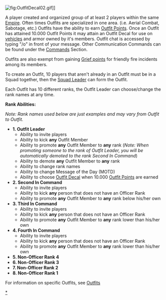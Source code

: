 ![](OutfitDecal02.gif "fig:OutfitDecal02.gif")\]\]

A player created and organized group of at least 2 players within the
same [Empire](Empire "wikilink"). Often times Outfits are specialized in
one area. (i.e. Aerial Combat, Sabotage, etc.) Outfits have the ability
to earn [Outfit Points](Outfit_Points "wikilink"). Once an Outfit has
attained 10.000 Outfit Points it may attain an Outfit Decal for use on
[vehicles](vehicle "wikilink") and armor owned by it's members. Outfit
chat is accessed by typing "/o" in front of your message. Other
Communication Commands can be found under the
[Commands](Commands "wikilink") Section.

Outfits are also exempt from gaining [Grief
points](Grief_points "wikilink") for friendly fire incidents among its
members.

To create an Outfit, 10 players that aren't already in an Outfit must be
in a Squad together, then the [Squad Leader](Squad_Leader "wikilink")
can form the Outfit.

Each Outfit has 10 different ranks, the Outfit Leader can choose/change
the rank names at any time.

**Rank Abilities:**

*Note: Rank names used below are just examples and may vary from Outfit
to Outfit.*

-   **1. Outfit Leader**
    -   Ability to invite players
    -   Ability to kick **any** Outfit Member
    -   Ability to promote **any** Outfit Member to **any** rank (*Note:
        When promoting someone to the rank of Outfit Leader, you will be
        automatically demoted to the rank Second In Command*)
    -   Ability to demote **any** Outfit Member to **any** rank
    -   Ability to change rank names
    -   Ability to change Message of the Day (MOTD)
    -   Ability to choose [Outfit Decal](Outfit_Decal "wikilink") when
        10.000 [Outfit Points](Outfit_Points "wikilink") are earned
-   **2. Second In Command**
    -   Ability to invite players
    -   Ability to kick **any** person that does not have an Officer
        Rank
    -   Ability to promote **any** Outfit Member to **any** rank below
        his/her own
-   **3. Third In Command**
    -   Ability to invite players
    -   Ability to kick **any** person that does not have an Officer
        Rank
    -   Ability to promote **any** Outfit Member to **any** rank lower
        than his/her own
-   **4. Fourth In Command**
    -   Ability to invite players
    -   Ability to kick **any** person that does not have an Officer
        Rank
    -   Ability to promote **any** Outfit Member to **any** rank lower
        than his/her own
-   **5. Non-Officer Rank 4**
-   **6. Non-Officer Rank 3**
-   **7. Non-Officer Rank 2**
-   **8. Non-Officer Rank 1**

For information on specific Outfits, see [Outfits](Outfits "wikilink")

[\*](Category:Outfits "wikilink")